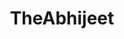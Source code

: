 ---
title: TheAbhijeet
github: https://github.com/TheAbhijeet
mode: dark
transition: 3s
archetype:
  - Little Bit of Everything
---